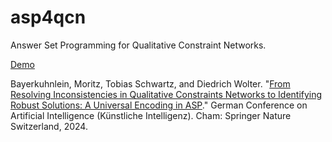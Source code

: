 # asp4qcn
Answer Set Programming for Qualitative Constraint Networks.

[Demo](https://mob00.github.io/asp4qcn/)

Bayerkuhnlein, Moritz, Tobias Schwartz, and Diedrich Wolter. "[From Resolving Inconsistencies in Qualitative Constraints Networks to Identifying Robust Solutions: A Universal Encoding in ASP](https://link.springer.com/chapter/10.1007/978-3-031-70893-0_1)." German Conference on Artificial Intelligence (Künstliche Intelligenz). Cham: Springer Nature Switzerland, 2024.